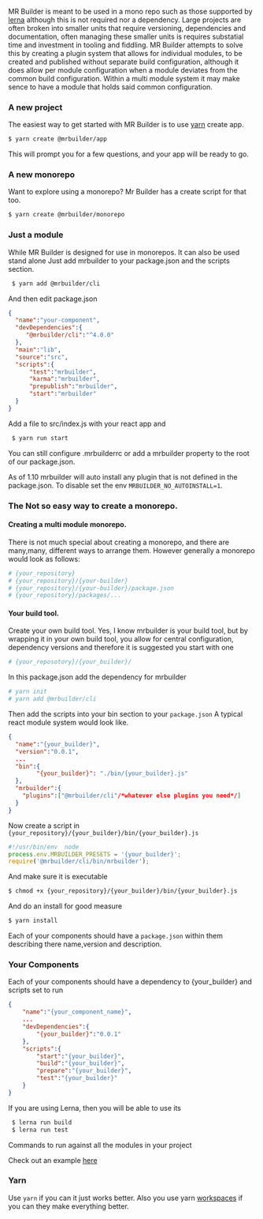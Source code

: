 

MR Builder is meant to be used in a mono repo such as those supported by [lerna](https://lernajs.io/)
although this is not required nor a dependency.  Large projects are often broken
into smaller units that require versioning, dependencies and documentation, often
managing these smaller units is requires substatial time and investment in tooling
and fiddling.  MR Builder attempts to solve this by creating a plugin system
that allows for individual modules, to be created and published without separate
build configuration, although it does allow per module configuration when a module
deviates from the common build configuration.   Within a multi module system
it may make sence to have a module that holds said common configuration.

### A new project
The easiest way to get started with MR Builder is to use [yarn](https://classic.yarnjs.com) create
app.

```sh 
$ yarn create @mrbuilder/app
```

This will prompt you for a few questions, and your app will be ready to go.

### A new monorepo
Want to explore using a monorepo?   Mr Builder has a create script for that too.

```sh 
$ yarn create @mrbuilder/monorepo
```



### Just a module
While MR Builder is designed for use in monorepos.  It can also be used stand alone
Just add mrbuilder to your package.json and the scripts section.

```sh
 $ yarn add @mrbuilder/cli

```
And then edit package.json
```json
{
  "name":"your-component",
  "devDependencies":{
     "@mrbuilder/cli":"^4.0.0"
  },
  "main":"lib",
  "source":"src",
  "scripts":{
      "test":"mrbuilder",
      "karma":"mrbuilder",
      "prepublish":"mrbuilder",
      "start":"mrbuilder"
  }
}

```

Add a file to src/index.js with your react app and

```sh
 $ yarn run start
```


You can still configure .mrbuilderrc or add a mrbuilder property to the
root of our package.json.

As of 1.10 mrbuilder will auto install any plugin that is not defined in the
package.json.   To disable set the env `MRBUILDER_NO_AUTOINSTALL=1`.



### The Not so easy way to create a monorepo.

#### Creating a multi module monorepo.
There is not much special about creating a monorepo, and there are many,many,
different ways to arrange them.  However generally a  monorepo would
look as follows:

```sh
# {your_repository}
# {your_repository}/{your-builder}
# {your_repository}/{your-builder}/package.json
# {your_repository}/packages/...

```

#### Your build tool.
Create your own build tool.  Yes, I know mrbuilder is your build
tool, but by wrapping it in your own build tool, you allow for central configuration,
dependency versions and therefore it is suggested you start with one

```sh
# {your_reposotory}/{your_builder}/
```
In this package.json add the dependency for mrbuilder

```sh
# yarn init 
# yarn add @mrbuilder/cli
```

Then add the scripts into your bin section to your `package.json` A typical
react module system would look like.
```json
{
  "name":"{your_builder}",
  "version":"0.0.1",
  ...
  "bin":{
        "{your_builder}": "./bin/{your_builder}.js"
  },
  "mrbuilder":{
    "plugins":["@mrbuilder/cli"/*whatever else plugins you need*/]
  }
}
```

Now create a script in `{your_repository}/{your_builder}/bin/{your_builder}.js`

```js static
#!/usr/bin/env  node
process.env.MRBUILDER_PRESETS = '{your_builder}';
require('@mrbuilder/cli/bin/mrbuilder');
```

And make sure it is executable
```sh
$ chmod +x {your_repository}/{your_builder}/bin/{your_builder}.js
```
And do an install for good measure

```sh
$ yarn install
```


Each of your components should have a `package.json` within them describing
there name,version and description.

### Your Components
Each of your components should have a dependency to {your_builder} and
scripts set to run

```json
{
    "name":"{your_component_name}",
    ...
    "devDependencies":{
        "{your_builder}":"0.0.1"
    },
    "scripts":{
        "start":"{your_builder}",
        "build":"{your_builder}",
        "prepare":"{your_builder}",
        "test":"{your_builder}"
    }
}

```

If you are using Lerna, then you will be able to use its
```sh
 $ lerna run build
 $ lerna run test

```
Commands to run against all the modules in your project

Check out an example [here](https://github.com/mr-builder/mrbuilder-monorepo-example)


### Yarn
Use `yarn` if you can it just works better. Also you use 
yarn [workspaces](https://classic.yarnpkg.com/en/docs/workspaces/) if you can they make everything better.
